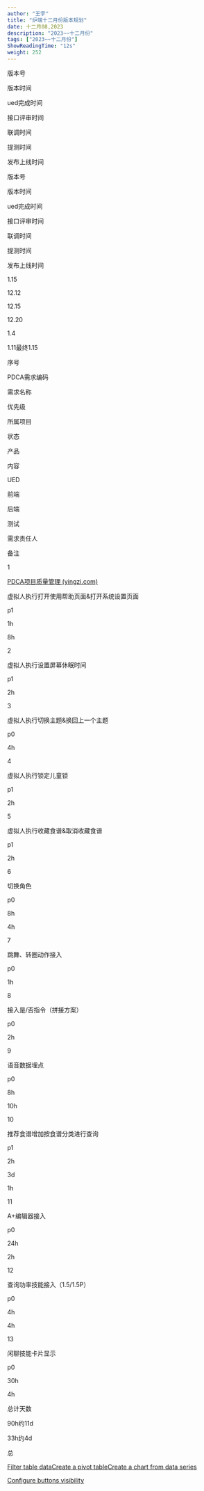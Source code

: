 ```yaml
---
author: "王宇"
title: "炉端十二月份版本规划"
date: 十二月08,2023
description: "2023~~十二月份"
tags: ["2023~~十二月份"]
ShowReadingTime: "12s"
weight: 252
---
```

版本号

版本时间

ued完成时间

接口评审时间

联调时间

提测时间

发布上线时间

  

版本号

版本时间

ued完成时间

接口评审时间

联调时间

提测时间

发布上线时间

  

1.15

  

12.12

12.15

12.20

1.4

1.11最终1.15

  

  

  

  

  

  

  

  

  

序号

PDCA需求编码

需求名称

优先级

所属项目

状态

产品

内容

UED

前端

后端

测试

需求责任人

备注

1

[PDCA项目质量管理 (yingzi.com)](https://pdca.yingzi.com/#/documentMgtView_1682596613476?id=312&type=prd)

虚拟人执行打开使用帮助页面&打开系统设置页面

p1

  

  

  

  

  

1h

  

8h  
  
  
  
  

  

  

2

  

虚拟人执行设置屏幕休眠时间

p1

  

  

  

  

  

2h

  

  

  

3

  

虚拟人执行切换主题&换回上一个主题

p0

  

  

  

  

  

4h

  

  

  

4

  

虚拟人执行锁定儿童锁

p1

  

  

  

  

  

2h

  

  

  

5

  

虚拟人执行收藏食谱&取消收藏食谱

p1

  

  

  

  

  

2h

  

  

  

6

  

切换角色

p0

  

  

  

  

  

8h

  

  
  
4h

  

  

7

  

跳舞、转圈动作接入

p0

  

  

  

  

  

1h

  

  

  

8

  

接入是/否指令（拼接方案）

p0

  

  

  

  

  

2h

  

  

  

9

  

语音数据埋点

p0

  

  

  

  

  

8h

  

10h

  

  

10

  

推荐食谱增加按食谱分类进行查询

p1

  

  

  

  

  

2h

3d

1h

  

  

11

  

A+编辑器接入

p0

  

  

  

  

  

24h

  

2h

  

  

12

  

查询功率技能接入（1.5/1.5P）

p0

  

  

  

  

  

4h

  

4h

  

  

13

  

闲聊技能卡片显示

p0

  

  

  

  

  

30h

  

4h

  

  

  

  

  

  

  

  

  

  

  

  

  

  

  

  

  

总计天数

  

  

  

  

  

  

  

90h约11d

  

33h约4d

  

  

  

  

  

  

  

  

  

  

  

  

  

  

  

  

  

  

  

  

  

  

  

  

  

  

  

  

  

  

  

  

  

  

  

  

  

  

  

  

  

  

  

  

  

  

  

  

  

  

  

  

  

  

  

  

  

  

  

  

  

  

  

  

  

  

  

  

  

  

  

  

  

  

  

  

  

  

  

  

  

  

  

  

  

  

  

  

  

  

  

  

  

  

  

  

  

  

  

  

  

  

  

  

  

  

  

  

  

  

  

  

  

  

  

  

  

  

  

  

  

  

  

  

  

  

  

  

  

  

  

  

  

  

  

  

  

  

  

  

  

  

  

  

  

  

  

  

  

  

  

  

  

  

  

  

  

  

  

  

  

  

  

  

  

  

  

  

  

  

  

总

  

  

  

  

  

  

  

  

  

  

  

  

[Filter table data](#)[Create a pivot table](#)[Create a chart from data series](#)

[Configure buttons visibility](/users/tfac-settings.action)
